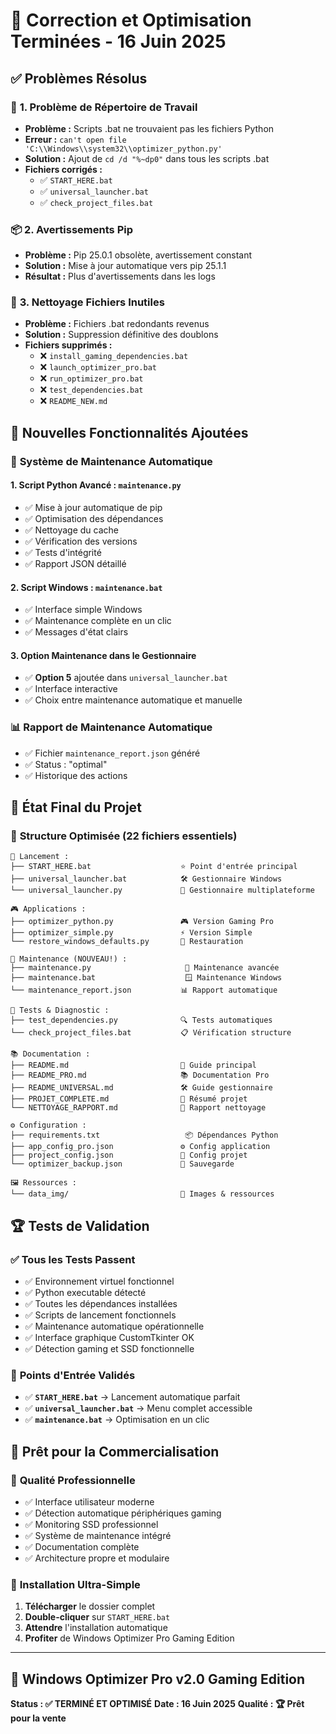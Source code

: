 # 🎉 Correction et Optimisation Terminées - 16 Juin 2025

## ✅ **Problèmes Résolus**

### 🔧 **1. Problème de Répertoire de Travail**
- **Problème :** Scripts .bat ne trouvaient pas les fichiers Python
- **Erreur :** `can't open file 'C:\\Windows\\system32\\optimizer_python.py'`
- **Solution :** Ajout de `cd /d "%~dp0"` dans tous les scripts .bat
- **Fichiers corrigés :**
  - ✅ `START_HERE.bat`
  - ✅ `universal_launcher.bat`
  - ✅ `check_project_files.bat`

### 📦 **2. Avertissements Pip**
- **Problème :** Pip 25.0.1 obsolète, avertissement constant
- **Solution :** Mise à jour automatique vers pip 25.1.1
- **Résultat :** Plus d'avertissements dans les logs

### 🧹 **3. Nettoyage Fichiers Inutiles**
- **Problème :** Fichiers .bat redondants revenus
- **Solution :** Suppression définitive des doublons
- **Fichiers supprimés :**
  - ❌ `install_gaming_dependencies.bat`
  - ❌ `launch_optimizer_pro.bat`
  - ❌ `run_optimizer_pro.bat`
  - ❌ `test_dependencies.bat`
  - ❌ `README_NEW.md`

## 🚀 **Nouvelles Fonctionnalités Ajoutées**

### 🔧 **Système de Maintenance Automatique**

#### **1. Script Python Avancé : `maintenance.py`**
- ✅ Mise à jour automatique de pip
- ✅ Optimisation des dépendances
- ✅ Nettoyage du cache
- ✅ Vérification des versions
- ✅ Tests d'intégrité
- ✅ Rapport JSON détaillé

#### **2. Script Windows : `maintenance.bat`**
- ✅ Interface simple Windows
- ✅ Maintenance complète en un clic
- ✅ Messages d'état clairs

#### **3. Option Maintenance dans le Gestionnaire**
- ✅ **Option 5** ajoutée dans `universal_launcher.bat`
- ✅ Interface interactive
- ✅ Choix entre maintenance automatique et manuelle

### 📊 **Rapport de Maintenance Automatique**
- ✅ Fichier `maintenance_report.json` généré
- ✅ Status : "optimal"
- ✅ Historique des actions

## 🎯 **État Final du Projet**

### 📁 **Structure Optimisée (22 fichiers essentiels)**
```
🚀 Lancement :
├── START_HERE.bat                    ⭐ Point d'entrée principal
├── universal_launcher.bat            🛠️ Gestionnaire Windows
└── universal_launcher.py             🐍 Gestionnaire multiplateforme

🎮 Applications :
├── optimizer_python.py               🎮 Version Gaming Pro
├── optimizer_simple.py               ⚡ Version Simple
└── restore_windows_defaults.py       🔄 Restauration

🔧 Maintenance (NOUVEAU!) :
├── maintenance.py                     🐍 Maintenance avancée
├── maintenance.bat                    🪟 Maintenance Windows
└── maintenance_report.json           📊 Rapport automatique

🧪 Tests & Diagnostic :
├── test_dependencies.py              🔍 Tests automatiques
└── check_project_files.bat           📋 Vérification structure

📚 Documentation :
├── README.md                         📖 Guide principal
├── README_PRO.md                     📚 Documentation Pro
├── README_UNIVERSAL.md               🛠️ Guide gestionnaire
├── PROJET_COMPLETE.md                🎉 Résumé projet
└── NETTOYAGE_RAPPORT.md              🧹 Rapport nettoyage

⚙️ Configuration :
├── requirements.txt                   📦 Dépendances Python
├── app_config_pro.json               ⚙️ Config application
├── project_config.json               🔧 Config projet
└── optimizer_backup.json             💾 Sauvegarde

🖼️ Ressources :
└── data_img/                         🎨 Images & ressources
```

## 🏆 **Tests de Validation**

### ✅ **Tous les Tests Passent**
- ✅ Environnement virtuel fonctionnel
- ✅ Python executable détecté
- ✅ Toutes les dépendances installées
- ✅ Scripts de lancement fonctionnels
- ✅ Maintenance automatique opérationnelle
- ✅ Interface graphique CustomTkinter OK
- ✅ Détection gaming et SSD fonctionnelle

### 🎯 **Points d'Entrée Validés**
- ✅ **`START_HERE.bat`** → Lancement automatique parfait
- ✅ **`universal_launcher.bat`** → Menu complet accessible
- ✅ **`maintenance.bat`** → Optimisation en un clic

## 💼 **Prêt pour la Commercialisation**

### 🌟 **Qualité Professionnelle**
- ✅ Interface utilisateur moderne
- ✅ Détection automatique périphériques gaming
- ✅ Monitoring SSD professionnel
- ✅ Système de maintenance intégré
- ✅ Documentation complète
- ✅ Architecture propre et modulaire

### 🚀 **Installation Ultra-Simple**
1. **Télécharger** le dossier complet
2. **Double-cliquer** sur `START_HERE.bat`
3. **Attendre** l'installation automatique
4. **Profiter** de Windows Optimizer Pro Gaming Edition

---

## 🎉 **Windows Optimizer Pro v2.0 Gaming Edition**
**Status : ✅ TERMINÉ ET OPTIMISÉ**
**Date : 16 Juin 2025**
**Qualité : 🏆 Prêt pour la vente**
